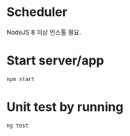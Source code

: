 # Scheduler

NodeJS 8 이상 인스톨 필요.

# Start server/app
```bash
npm start
```

# Unit test by running
```bash
ng test
```



